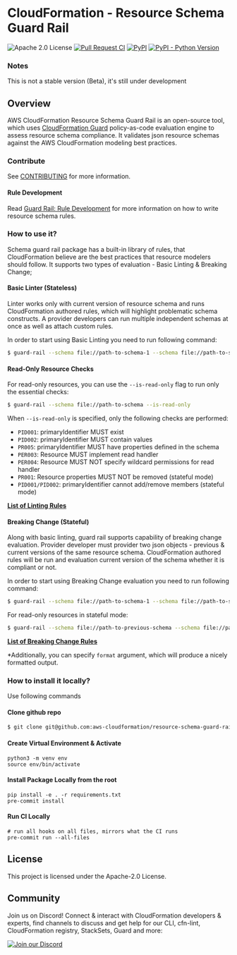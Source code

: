 # CloudFormation - Resource Schema Guard Rail
![Apache 2.0 License](https://img.shields.io/github/license/aws-cloudformation/resource-schema-guard-rail)
[![Pull Request CI](https://github.com/aws-cloudformation/resource-schema-guard-rail/actions/workflows/pr-ci.yml/badge.svg?branch=main)](https://github.com/aws-cloudformation/resource-schema-guard-rail/actions/workflows/pr-ci.yml)
[![PyPI](https://img.shields.io/pypi/v/resource-schema-guard-rail?label=pypi)](https://badge.fury.io/py/resource-schema-guard-rail)
[![PyPI - Python Version](https://img.shields.io/pypi/pyversions/resource-schema-guard-rail?label=python)](https://pypi.org/project/resource-schema-guard-rail/)

### Notes
This is not a stable version (Beta), it's still under development

## Overview
AWS CloudFormation Resource Schema Guard Rail is an open-source tool, which uses [CloudFormation Guard](https://github.com/aws-cloudformation/cloudformation-guard/) policy-as-code evaluation engine to assess resource schema compliance. It validates json resource schemas against the AWS CloudFormation modeling best practices.

### Contribute
See [CONTRIBUTING](CONTRIBUTING.md#security-issue-notifications) for more information.
#### Rule Development
Read [Guard Rail: Rule Development](docs/RULE_DEVELOPMENT.md) for more information on how to write resource schema rules.

### How to use it?
Schema guard rail package has a built-in library of rules, that CloudFormation believe are the best practices that resource modelers should follow. It supports two types of evaluation - Basic Linting & Breaking Change;

#### Basic Linter (Stateless)
Linter works only with current version of resource schema and runs CloudFormation authored rules, which will highlight problematic schema constructs. A provider developers can run multiple independent schemas at once as well as attach custom rules.

In order to start using Basic Linting you need to run following command:
```bash
$ guard-rail --schema file://path-to-schema-1 --schema file://path-to-schema-2 --rule file://path-to-custom-ruleset1 --rule file://path-to-custom-ruleset2
```

#### Read-Only Resource Checks
For read-only resources, you can use the `--is-read-only` flag to run only the essential checks:
```bash
$ guard-rail --schema file://path-to-schema --is-read-only
```

When `--is-read-only` is specified, only the following checks are performed:
- `PID001`: primaryIdentifier MUST exist
- `PID002`: primaryIdentifier MUST contain values
- `PR005`: primaryIdentifier MUST have properties defined in the schema
- `PER003`: Resource MUST implement read handler
- `PER004`: Resource MUST NOT specify wildcard permissions for read handler
- `PR001`: Resource properties MUST NOT be removed (stateful mode)
- `PID001/PID002`: primaryIdentifier cannot add/remove members (stateful mode)

**[List of Linting Rules](docs/BASIC_LINTING.md)**

#### Breaking Change (Stateful)
Along with basic linting, guard rail supports capability of breaking change evaluation. Provider developer must provider two json objects - previous & current versions of the same resource schema. CloudFormation authored rules will be run and evaluation current version of the schema whether it is compliant or not.

In order to start using Breaking Change evaluation you need to run following command:
```bash
$ guard-rail --schema file://path-to-schema-1 --schema file://path-to-schema-2 --rule ... --stateful
```

For read-only resources in stateful mode:
```bash
$ guard-rail --schema file://path-to-previous-schema --schema file://path-to-current-schema --stateful --is-read-only
```

**[List of Breaking Change Rules](docs/BREAKING_CHANGE.md)**


*Additionally, you can specify `format` argument, which will produce a nicely formatted output.

### How to install it locally?

Use following commands

#### Clone github repo
```bash
$ git clone git@github.com:aws-cloudformation/resource-schema-guard-rail.git
```
#### Create Virtual Environment & Activate
```
python3 -m venv env
source env/bin/activate
```

#### Install Package Locally from the root

```
pip install -e . -r requirements.txt
pre-commit install
```

#### Run CI Locally

```
# run all hooks on all files, mirrors what the CI runs
pre-commit run --all-files
```

## License

This project is licensed under the Apache-2.0 License.

## Community

Join us on Discord! Connect & interact with CloudFormation developers &
experts, find channels to discuss and get help for our CLI, cfn-lint, CloudFormation registry, StackSets,
Guard and more:

[![Join our Discord](https://discordapp.com/api/guilds/981586120448020580/widget.png?style=banner3)](https://discord.gg/9zpd7TTRwq)
